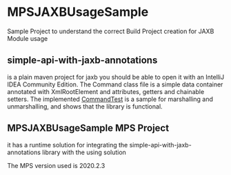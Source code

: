 # MPSJAXBUsageSample
Sample Project to understand the correct Build Project creation for JAXB Module usage

## simple-api-with-jaxb-annotations
is a plain maven project for jaxb
you should be able to open it with an IntelliJ IDEA Community Edition.
The Command class file is a simple data container annotated with XmlRootElement and attributes, getters and chainable setters.
The implemented [CommandTest](simple-api-with-jaxb-annotations/src/test/java/de/lsitsolutions/jaxb/CommandTest.java) is a sample for marshalling and unmarshalling, and shows that the library is functional.

## MPSJAXBUsageSample MPS Project
it has a runtime solution for integrating the simple-api-with-jaxb-annotations library
with the using solution

The MPS version used is 2020.2.3


